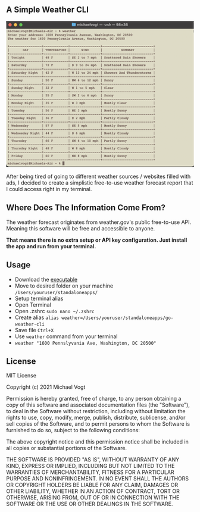 ## A Simple Weather CLI

![go-weather-cli in action](https://github.com/mvogttech/go-weather-cli/blob/main/action.png?raw=true "The weather... in your terminal!")

After being tired of going to different weather sources / websites filled with ads, I decided to create a simplistic free-to-use weather forecast report that I could access right in my terminal.

## Where Does The Information Come From?

The weather forecast originates from weather.gov's public free-to-use API. Meaning this software will be free and accessible to anyone.

**That means there is no extra setup or API key configuration. Just install the app and run from your terminal.**

## Usage

- Download the [executable](https://github.com/mvogttech/go-weather-cli/releases/download/V1.0.1/go-weather-cli "Latest go-weather-cli release")
- Move to desired folder on your machine `/Users/youruser/standaloneapps/`
- Setup terminal alias
- Open Terminal
- Open .zshrc `sudo nano ~/.zshrc`
- Create alias `alias weather=/Users/youruser/standaloneapps/go-weather-cli`
- Save file `Ctrl+X`
- Use `weather` command from your terminal
- `weather "1600 Pennslyvania Ave, Washington, DC 20500"`

## License

MIT License

Copyright (c) 2021 Michael Vogt

Permission is hereby granted, free of charge, to any person obtaining a copy
of this software and associated documentation files (the "Software"), to deal
in the Software without restriction, including without limitation the rights
to use, copy, modify, merge, publish, distribute, sublicense, and/or sell
copies of the Software, and to permit persons to whom the Software is
furnished to do so, subject to the following conditions:

The above copyright notice and this permission notice shall be included in all
copies or substantial portions of the Software.

THE SOFTWARE IS PROVIDED "AS IS", WITHOUT WARRANTY OF ANY KIND, EXPRESS OR
IMPLIED, INCLUDING BUT NOT LIMITED TO THE WARRANTIES OF MERCHANTABILITY,
FITNESS FOR A PARTICULAR PURPOSE AND NONINFRINGEMENT. IN NO EVENT SHALL THE
AUTHORS OR COPYRIGHT HOLDERS BE LIABLE FOR ANY CLAIM, DAMAGES OR OTHER
LIABILITY, WHETHER IN AN ACTION OF CONTRACT, TORT OR OTHERWISE, ARISING FROM,
OUT OF OR IN CONNECTION WITH THE SOFTWARE OR THE USE OR OTHER DEALINGS IN THE
SOFTWARE.
